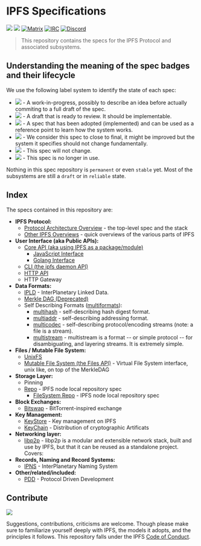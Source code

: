 # IPFS Specifications

[![](https://img.shields.io/badge/made%20by-Protocol%20Labs-blue.svg?style=flat-square)](http://ipn.io)
[![](https://img.shields.io/badge/project-IPFS-blue.svg?style=flat-square)](http://ipfs.io/)
[![Matrix](https://img.shields.io/badge/matrix-%23ipfs%3Amatrix.org-blue.svg?style=flat-square)](https://matrix.to/#/#ipfs:matrix.org)
[![IRC](https://img.shields.io/badge/freenode-%23ipfs-blue.svg?style=flat-square)](http://webchat.freenode.net/?channels=%23ipfs)
[![Discord](https://img.shields.io/discord/475789330380488707?color=blueviolet&label=discord&style=flat-square)](https://discord.gg/24fmuwR)

> This repository contains the specs for the IPFS Protocol and associated subsystems.

## Understanding the meaning of the spec badges and their lifecycle

We use the following label system to identify the state of each spec:

- ![](https://img.shields.io/badge/status-wip-orange.svg?style=flat-square) - A work-in-progress, possibly to describe an idea before actually commiting to a full draft of the spec.
- ![](https://img.shields.io/badge/status-draft-yellow.svg?style=flat-square) - A draft that is ready to review. It should be implementable.
- ![](https://img.shields.io/badge/status-reliable-green.svg?style=flat-square) - A spec that has been adopted (implemented) and can be used as a reference point to learn how the system works.
- ![](https://img.shields.io/badge/status-stable-brightgreen.svg?style=flat-square) - We consider this spec to close to final, it might be improved but the system it specifies should not change fundamentally.
- ![](https://img.shields.io/badge/status-permanent-blue.svg?style=flat-square) - This spec will not change.
- ![](https://img.shields.io/badge/status-deprecated-red.svg?style=flat-square) - This spec is no longer in use.

Nothing in this spec repository is `permanent` or even `stable` yet. Most of the subsystems are still a `draft` or in `reliable` state.

## Index

The specs contained in this repository are:

- **IPFS Protocol:**
  - [Protocol Architecture Overview](./ARCHITECTURE.md) - the top-level spec and the stack
  - [Other IPFS Overviews](/overviews) - quick overviews of the various parts of IPFS
- **User Interface (aka Public APIs):**
  - [Core API (aka using IPFS as a package/module)](./API_CORE.md)
    - [JavaScript Interface](https://github.com/ipfs/interface-js-ipfs-core)
    - [Golang Interface](https://github.com/ipfs/interface-go-ipfs-core)
  - [CLI (the ipfs daemon API)](./API_CLI.md)
  - [HTTP API](./API_HTTP.md)
  - HTTP Gateway
- **Data Formats:**
  - [IPLD](https://github.com/ipld/spec) - InterPlanetary Linked Data.
  - [Merkle DAG (Deprecated)](./MERKLE_DAG.md)
  - Self Describing Formats ([multiformats](http://github.com/multiformats/multiformats)):
    - [multihash](https://github.com/multiformats/multihash) - self-describing hash digest format.
    - [multiaddr](https://github.com/multiformats/multiaddr) - self-describing addressing format.
    - [multicodec](https://github.com/multiformats/multicodec) - self-describing protocol/encoding streams (note: a file is a stream).
    - [multistream](https://github.com/multiformats/multistream) - multistream is a format -- or simple protocol -- for disambiguating, and layering streams. It is extremely simple.
- **Files / Mutable File System:**
  - [UnixFS](./UNIXFS.md)
  - [Mutable File System (the Files API)](./MUTABLE_FILE_SYSTEM.md) - Virtual File System interface, unix like, on top of the MerkleDAG
- **Storage Layer:**
  - Pinning
  - [Repo](./REPO.md) - IPFS node local repository spec
    - [FileSystem Repo](./REPO_FS.md) - IPFS node local repository spec
- **Block Exchanges:**
  - [Bitswap](./BITSWAP.md) - BitTorrent-inspired exchange
- **Key Management:**
  - [KeyStore](./KEYSTORE.md) - Key management on IPFS
  - [KeyChain](./KEYCHAIN.md) - Distribution of cryptographic Artificats
- **Networking layer:**
  - [libp2p](https://github.com/libp2p/specs) - libp2p is a modular and extensible network stack, built and use by IPFS, but that it can be reused as a standalone project. Covers:
- **Records, Naming and Record Systems:**
  - [IPNS](./IPNS.md) - InterPlanetary Naming System
- **Other/related/included:**
  - [PDD](https://github.com/ipfs/pdd) - Protocol Driven Development

## Contribute

[![](https://cdn.rawgit.com/jbenet/contribute-ipfs-gif/master/img/contribute.gif)](https://github.com/ipfs/community/blob/master/contributing.md)

Suggestions, contributions, criticisms are welcome. Though please make sure to familiarize yourself deeply with IPFS, the models it adopts, and the principles it follows.
This repository falls under the IPFS [Code of Conduct](https://github.com/ipfs/community/blob/master/code-of-conduct.md).
